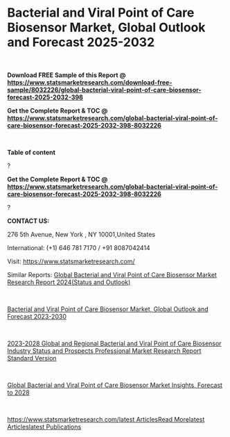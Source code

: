 <h1>Bacterial and Viral Point of Care Biosensor Market, Global Outlook and Forecast 2025-2032</h1><br/><p><strong>Download FREE Sample of this Report @ <a href="https://www.statsmarketresearch.com/download-free-sample/8032226/global-bacterial-viral-point-of-care-biosensor-forecast-2025-2032-398">https://www.statsmarketresearch.com/download-free-sample/8032226/global-bacterial-viral-point-of-care-biosensor-forecast-2025-2032-398</a></strong></p>
 
 
 
 <div><b>Get the Complete Report & TOC @ <a href="https://www.statsmarketresearch.com/global-bacterial-viral-point-of-care-biosensor-forecast-2025-2032-398-8032226">https://www.statsmarketresearch.com/global-bacterial-viral-point-of-care-biosensor-forecast-2025-2032-398-8032226</a></b></div>
 
 
 
 <p><br />
 
 <b>Table of content</b></p>
 
 
 
 <p>? </p>
 
 
 
 <div><b>Get the Complete Report & TOC @ <a href="https://www.statsmarketresearch.com/global-bacterial-viral-point-of-care-biosensor-forecast-2025-2032-398-8032226">https://www.statsmarketresearch.com/global-bacterial-viral-point-of-care-biosensor-forecast-2025-2032-398-8032226</a></b></div>
 
 
 
 <p>? </p>
 
 
 
 <p><b>CONTACT US:</b><br />
 
 276 5th Avenue, New York , NY 10001,United States<br />
 
 International: (+1) 646 781 7170 / +91 8087042414<br />
 
 Visit: <a href="https://www.statsmarketresearch.com/">https://www.statsmarketresearch.com/</a><br />
 
 Similar Reports: <a href="https://www.statsmarketresearch.com/global-bacterial-viral-point-of-care-biosensor-forecast-2025-2032-398-8032226">Global Bacterial and Viral Point of Care Biosensor Market Research Report 2024(Status and Outlook)</a><br />
 
 <br />
 
 <a href="https://www.statsmarketresearch.com/global-bacterial-viral-point-of-care-biosensor-forecast-2025-2032-398-8032226">Bacterial and Viral Point of Care Biosensor Market, Global Outlook and Forecast 2023-2030</a><br />
 
 <br />
 
 <a href="https://www.statsmarketresearch.com/global-bacterial-viral-point-of-care-biosensor-forecast-2025-2032-398-8032226">2023-2028 Global and Regional Bacterial and Viral Point of Care Biosensor Industry Status and Prospects Professional Market Research Report Standard Version</a><br />
 
 <br />
 
 <a href="https://www.statsmarketresearch.com/global-bacterial-viral-point-of-care-biosensor-forecast-2025-2032-398-8032226">Global Bacterial and Viral Point of Care Biosensor Market Insights, Forecast to 2028</a><br />
 
 <br />
 
 <a href="https://gyeongbokgung.com">https://www.statsmarketresearch.com/</a><a href="https://hallyeomaritime.com">latest Articles</a><a href="https://jingwansa.com">Read More</a><a href="https://nguoiviet.jp/">latest Articles</a><a href="https://www.intelmarketresearch.com/">latest Publications</a></p>